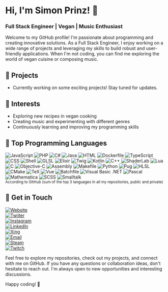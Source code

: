 # Hi, I'm Simon Prinz! 👋

### Full Stack Engineer | Vegan | Music Enthusiast

Welcome to my GitHub profile! I'm passionate about programming and creating innovative solutions. As a Full Stack Engineer, I enjoy working on a wide range of projects and leveraging my skills to build robust and user-friendly applications. When I'm not coding, you can find me exploring the world of vegan cuisine or composing music.

## 🔭 Projects

- Currently working on some exciting projects! Stay tuned for updates.

## 🌱 Interests

- Exploring new recipes in vegan cooking
- Creating music and experimenting with different genres
- Continuously learning and improving my programming skills

## 🚀 Top Programming Languages

![JavaScript](https://img.shields.io/badge/JavaScript-46-f1e05a?style=flat-square&logo=JavaScript)
![PHP](https://img.shields.io/badge/PHP-42-4F5D95?style=flat-square&logo=PHP)
![C#](https://img.shields.io/badge/C%23-39-178600?style=flat-square&logo=C%23)
![Java](https://img.shields.io/badge/Java-33-b07219?style=flat-square&logo=Java)
![HTML](https://img.shields.io/badge/HTML-28-e34c26?style=flat-square&logo=HTML)
![Dockerfile](https://img.shields.io/badge/Dockerfile-25-384d54?style=flat-square&logo=Dockerfile)
![TypeScript](https://img.shields.io/badge/TypeScript-23-3178c6?style=flat-square&logo=TypeScript)
![CSS](https://img.shields.io/badge/CSS-21-563d7c?style=flat-square&logo=CSS)
![Shell](https://img.shields.io/badge/Shell-10-89e051?style=flat-square&logo=Shell)
![GLSL](https://img.shields.io/badge/GLSL-8-5686a5?style=flat-square&logo=GLSL)
![Elixir](https://img.shields.io/badge/Elixir-8-6e4a7e?style=flat-square&logo=Elixir)
![Twig](https://img.shields.io/badge/Twig-7-c1d026?style=flat-square&logo=Twig)
![Kotlin](https://img.shields.io/badge/Kotlin-5-A97BFF?style=flat-square&logo=Kotlin)
![C++](https://img.shields.io/badge/C%2b%2b-5-f34b7d?style=flat-square&logo=C%2b%2b)
![ShaderLab](https://img.shields.io/badge/ShaderLab-4-222c37?style=flat-square&logo=ShaderLab)
![Lua](https://img.shields.io/badge/Lua-4-000080?style=flat-square&logo=Lua)
![C](https://img.shields.io/badge/C-4-555555?style=flat-square&logo=C)
![Objective-C](https://img.shields.io/badge/Objective--C-3-438eff?style=flat-square&logo=Objective--C)
![Assembly](https://img.shields.io/badge/Assembly-3-6E4C13?style=flat-square&logo=Assembly)
![Makefile](https://img.shields.io/badge/Makefile-3-427819?style=flat-square&logo=Makefile)
![Python](https://img.shields.io/badge/Python-3-3572A5?style=flat-square&logo=Python)
![Pug](https://img.shields.io/badge/Pug-2-a86454?style=flat-square&logo=Pug)
![HLSL](https://img.shields.io/badge/HLSL-2-aace60?style=flat-square&logo=HLSL)
![CMake](https://img.shields.io/badge/CMake-2-DA3434?style=flat-square&logo=CMake)
![TeX](https://img.shields.io/badge/TeX-2-3D6117?style=flat-square&logo=TeX)
![Vue](https://img.shields.io/badge/Vue-2-41b883?style=flat-square&logo=Vue)
![Batchfile](https://img.shields.io/badge/Batchfile-1-C1F12E?style=flat-square&logo=Batchfile)
![Visual Basic .NET](https://img.shields.io/badge/Visual_Basic_.NET-1-945db7?style=flat-square&logo=Visual_Basic_.NET)
![Pascal](https://img.shields.io/badge/Pascal-1-E3F171?style=flat-square&logo=Pascal)
![Mathematica](https://img.shields.io/badge/Mathematica-1-dd1100?style=flat-square&logo=Mathematica)
![SCSS](https://img.shields.io/badge/SCSS-1-c6538c?style=flat-square&logo=SCSS)
![Smalltalk](https://img.shields.io/badge/Smalltalk-1-596706?style=flat-square&logo=Smalltalk)  
<sup>According to GitHub (sum of the top 3 languages in all my repositories, public and private)</sup>

## 💬 Get in Touch

[![Website](https://img.shields.io/badge/Website-SimonPri.nz-ff69b4?style=flat-square&logo=google-chrome)][Website]  
[![Twiiter](https://img.shields.io/badge/Twitter-@SimonPrinz-ff0000?style=flat-square&logo=twitter)][Twitter]  
[![Instagram](https://img.shields.io/badge/Instagram-ciao.simon-ff8c00?style=flat-square&logo=instagram)][Instagram]  
[![LinkedIn](https://img.shields.io/badge/LinkedIn-Simon%20Prinz-ffff00?style=flat-square&logo=linkedin)][LinkedIn]  
[![Xing](https://img.shields.io/badge/Xing-Simon%20Prinz-008e00?style=flat-square&logo=xing)][Xing]  
[![Email](https://img.shields.io/badge/Email-Hey@SimonPri.nz-00c0c0?style=flat-square&logo=gmail)][Email]  
[![Steam](https://img.shields.io/badge/Steam-SimonPrinz-4000b6?style=flat-square&logo=steam)][Steam]  
[![Twitch](https://img.shields.io/badge/Twitch-SimonPrinz-8e008e?style=flat-square&logo=twitch)][Twitch]

Feel free to explore my repositories, check out my projects, and connect with me on GitHub. If you have any questions or collaboration ideas, don't hesitate to reach out. I'm always open to new opportunities and interesting discussions.

Happy coding! 🚀


[Website]: https://simonpri.nz
[Twitter]: https://twitter.com/simonprinz
[Instagram]: https://instagram.com/ciao.simon/
[LinkedIn]: https://linkedin.com/in/simon-prinz/
[Xing]: https://xing.com/profile/Simon_Prinz3
[Email]: mailto:hey@simonpri.nz
[Steam]: https://steamcommunity.com/id/simonprinz
[Twitch]: https://www.twitch.tv/simonprinz
